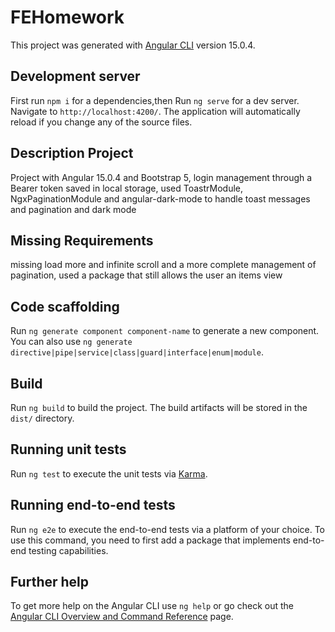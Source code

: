 # FEHomework

This project was generated with [Angular CLI](https://github.com/angular/angular-cli) version 15.0.4.

## Development server

First run `npm i` for a dependencies,then Run `ng serve` for a dev server. Navigate to `http://localhost:4200/`. The application will automatically reload if you change any of the source files.

## Description Project
Project with Angular 15.0.4 and Bootstrap 5, login management through a Bearer token saved in local storage, used ToastrModule, NgxPaginationModule and angular-dark-mode to handle toast messages and pagination and dark mode

## Missing Requirements
missing load more and infinite scroll and a more complete management of pagination, used a package that still allows the user an items view

## Code scaffolding

Run `ng generate component component-name` to generate a new component. You can also use `ng generate directive|pipe|service|class|guard|interface|enum|module`.

## Build

Run `ng build` to build the project. The build artifacts will be stored in the `dist/` directory.

## Running unit tests

Run `ng test` to execute the unit tests via [Karma](https://karma-runner.github.io).

## Running end-to-end tests

Run `ng e2e` to execute the end-to-end tests via a platform of your choice. To use this command, you need to first add a package that implements end-to-end testing capabilities.

## Further help

To get more help on the Angular CLI use `ng help` or go check out the [Angular CLI Overview and Command Reference](https://angular.io/cli) page.

